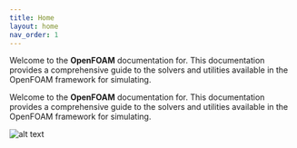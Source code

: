 ```yaml
---
title: Home
layout: home
nav_order: 1
---
```



Welcome to the **OpenFOAM** documentation for. This documentation provides a comprehensive guide to the solvers and utilities available in the OpenFOAM framework for simulating.



Welcome to the **OpenFOAM** documentation for. This documentation provides a comprehensive guide to the solvers and utilities available in the OpenFOAM framework for simulating.

![alt text](../flow4.svg)